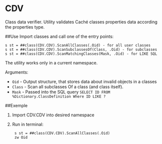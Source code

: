 # CDV
Class data verifier. Utility validates Caché classes properties data according the properties type.


##Use
Import classes and call one of the entry points: 

    s st = ##class(CDV.CDV).ScanAllClasses(.Oid) - for all user classes
    s st = ##class(CDV.CDV).ScanSubclassesOf(Class, .Oid) - for subclasses
    s st = ##class(CDV.CDV).ScanMatchingClasses(Mask, .Oid) - for LIKE SQL
    
The utility works only in a current namespace.

Arguments:

- `Oid` - Output structure, that stores data about invalid objects in a classes
- `Class` - Scan all subclasses Of a class (and class itself).
- `Mask` - Passed into the SQL query `SELECT ID FROM %Dictionary.ClassDefinition Where ID LIKE ?`

##Exemple

1. Import CDV.CDV into desired namespace
2. Run in terminal:

        s st = ##class(CDV.CDV).ScanAllClasses(.Oid)
        zw Oid

    
